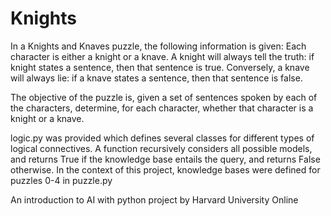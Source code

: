# Knights
In a Knights and Knaves puzzle, the following information is given: Each character is either a knight or a knave. A knight will always tell the truth: if knight states a sentence, then that sentence is true. Conversely, a knave will always lie: if a knave states a sentence, then that sentence is false.

The objective of the puzzle is, given a set of sentences spoken by each of the characters, determine, for each character, whether that character is a knight or a knave.

logic.py was provided which defines several classes for different types of logical connectives. A function recursively considers all possible models, and returns True if the knowledge base entails the query, and returns False otherwise. In the context of this project, knowledge bases were defined for puzzles 0-4 in puzzle.py

An introduction to AI with python project by Harvard University Online
